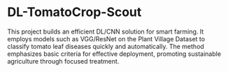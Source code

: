 # DL-TomatoCrop-Scout
This project builds an efficient DL/CNN solution for smart farming. It employs models such as VGG/ResNet on the Plant Village Dataset to classify tomato leaf diseases quickly and automatically. The method emphasizes basic criteria for effective deployment, promoting sustainable agriculture through focused treatment.
